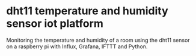 # dht11 temperature and humidity sensor iot platform
Monitoring the temperature and humidity of a room using the dht11 sensor on a raspberry pi with Influx, Grafana, IFTTT and Python.  